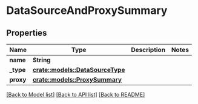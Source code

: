 # DataSourceAndProxySummary

## Properties

Name | Type | Description | Notes
------------ | ------------- | ------------- | -------------
**name** | **String** |  | 
**_type** | [**crate::models::DataSourceType**](dataSourceType.md) |  | 
**proxy** | [**crate::models::ProxySummary**](proxySummary.md) |  | 

[[Back to Model list]](../README.md#documentation-for-models) [[Back to API list]](../README.md#documentation-for-api-endpoints) [[Back to README]](../README.md)



